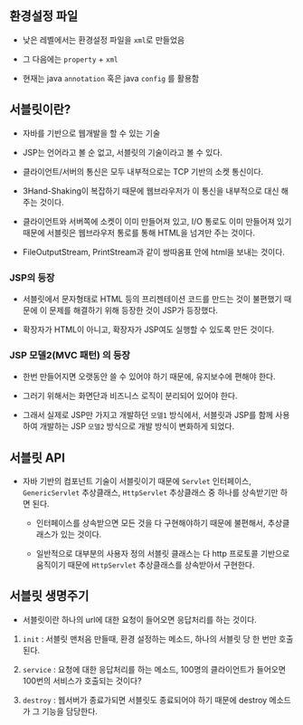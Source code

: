 ## 환경설정 파일

- 낮은 레벨에서는 환경설정 파일을 `xml`로 만들었음

- 그 다음에는 `property` + `xml` 

- 현재는 java `annotation` 혹은 java `config` 를 활용함


## 서블릿이란?

- 자바를 기반으로 웹개발을 할 수 있는 기술

- JSP는 언어라고 볼 순 없고, 서블릿의 기술이라고 볼 수 있다.

- 클라이언트/서버의 통신은 모두 내부적으로는 TCP 기반의 소켓 통신이다.

- 3Hand-Shaking이 복잡하기 때문에 웹브라우저가 이 통신을 내부적으로 대신 해주는 것이다. 

- 클라이언트와 서버쪽에 소켓이 이미 만들어져 있고, I/O 통로도 이미 만들어져 있기 때문에 서블릿은 웹브라우저 통로를 통해 HTML을 넘겨만 주는 것이다. 

- FileOutputStream, PrintStream과 같이 쌍따옴표 안에 html을 보내는 것이다. 



### JSP의 등장

  - 서블릿에서 문자형태로 HTML 등의 프리젠테이션 코드를 만드는 것이 불편했기 때문에 이 문제를 해결하기 위해 등장한 것이 JSP가 등장했다.

  - 확장자가 HTML이 아니고, 확장자가 JSP여도 실행할 수 있도록 만든 것이다.



### JSP 모델2(MVC 패턴) 의 등장

  - 한번 만들어지면 오랫동안 쓸 수 있어야 하기 때문에, 유지보수에 편해야 한다. 

  - 그러기 위해서는 화면단과 비즈니스 로직이 분리되어 있어야 한다. 

  -  그래서 실제로 JSP만 가지고 개발하던 `모델1` 방식에서, 서블릿과 JSP를 함께 사용하여 개발하는 JSP `모델2` 방식으로 개발 방식이 변화하게 되었다. 



## 서블릿 API

- 자바 기반의 컴포넌트 기술이 서블릿이기 때문에 `Servlet` 인터페이스, `GenericServlet` 추상클래스, `HttpServlet` 추상클래스 중 하나를 상속받기만 하면 된다. 

  - 인터페이스를 상속받으면 모든 것을 다 구현해야하기 때문에 불편해서, 추상클래스가 있는 것이다. 

  - 일반적으로 대부분의 사용자 정의 서블릿 클래스는 다 http 프로토콜 기반으로 움직이기 때문에 `HttpServlet` 추상클래스를 상속받아서 구현한다. 


## 서블릿 생명주기

- 서블릿이란 하나의 url에 대한 요청이 들어오면 응답처리를 하는 것이다.

1. `init` : 서블릿 맨처음 만들때, 환경 설정하는 메소드, 하나의 서블릿 당 한 번만 호출된다.

2. `service` : 요청에 대한 응답처리를 하는 메소드, 100명의 클라이언트가 들어오면 100번의 서비스가 호출되는 것이다?

3. `destroy` : 웹서버가 종료가되면 서블릿도 종료되어야 하기 때문에 destroy 메소드가 그 기능을 담당한다.  
